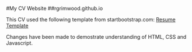 #My CV Website
##rgrimwood.github.io

This CV used the following template from startbootstrap.com:
[Resume Template](https://startbootstrap.com/themes/resume/)

Changes have been made to demostrate understanding of HTML, CSS and Javascript.
